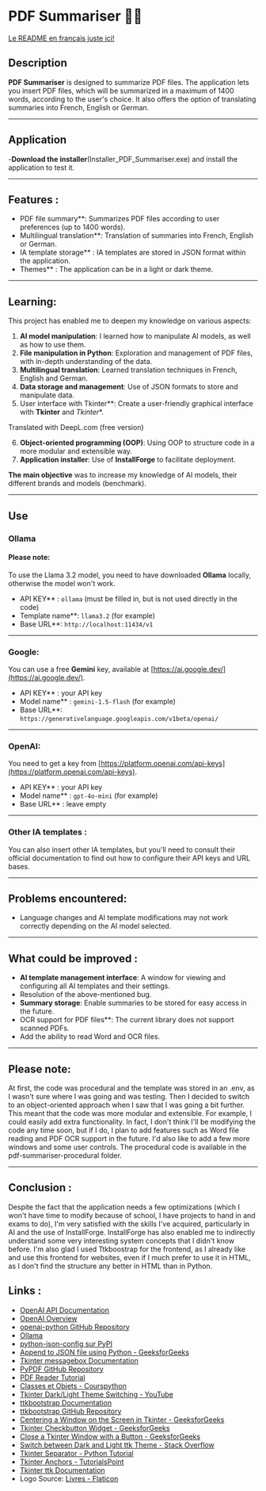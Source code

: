 # PDF Summariser  🤖📖

[Le README en français juste ici!](README.fr.md)

## Description  
**PDF Summariser** is designed to summarize PDF files. The application lets you insert PDF files, which will be summarized in a maximum of 1400 words, according to the user's choice. It also offers the option of translating summaries into French, English or German.

---

## Application

-**Download the installer**(Installer_PDF_Summariser.exe) and install the application to test it.

---

## Features :  
- PDF file summary**: Summarizes PDF files according to user preferences (up to 1400 words).  
- Multilingual translation**: Translation of summaries into French, English or German.  
- IA template storage** : IA templates are stored in JSON format within the application.  
- Themes** : The application can be in a light or dark theme.  

---

## Learning:  
This project has enabled me to deepen my knowledge on various aspects:  
1. **AI model manipulation**: I learned how to manipulate AI models, as well as how to use them.  
2. **File manipulation in Python**: Exploration and management of PDF files, with in-depth understanding of the data.  
3. **Multilingual translation**: Learned translation techniques in French, English and German.  
4. **Data storage and management**: Use of JSON formats to store and manipulate data.  
5. User interface with Tkinter**: Create a user-friendly graphical interface with **Tkinter** and *Tkinter**.

Translated with DeepL.com (free version)

6. **Object-oriented programming (OOP)**: Using OOP to structure code in a more modular and extensible way.  
7. **Application installer**: Use of **InstallForge** to facilitate deployment. 

**The main objective** was to increase my knowledge of AI models, their different brands and models (benchmark).

---

## Use

### Ollama 
#### Please note:  
To use the Llama 3.2 model, you need to have downloaded **Ollama** locally, otherwise the model won't work.  

- API KEY** : `ollama` (must be filled in, but is not used directly in the code)  
- Template name**: `llama3.2` (for example)  
- Base URL**: `http://localhost:11434/v1`

---

### Google:  
You can use a free **Gemini** key, available at [https://ai.google.dev/](https://ai.google.dev/).  
- API KEY** : your API key  
- Model name** : `gemini-1.5-flash` (for example)  
- Base URL**: `https://generativelanguage.googleapis.com/v1beta/openai/`

---

### OpenAI:  
You need to get a key from [https://platform.openai.com/api-keys](https://platform.openai.com/api-keys).
- API KEY** : your API key  
- Model name** : `gpt-4o-mini` (for example)  
- Base URL** : leave empty  

---

### Other IA templates :  
You can also insert other IA templates, but you'll need to consult their official documentation to find out how to configure their API keys and URL bases.

---

## Problems encountered:  
- Language changes and AI template modifications may not work correctly depending on the AI model selected.

---

## What could be improved :  
- **AI template management interface**: A window for viewing and configuring all AI templates and their settings.  
- Resolution of the above-mentioned bug.  
- **Summary storage**: Enable summaries to be stored for easy access in the future.  
- OCR support for PDF files**: The current library does not support scanned PDFs.  
- Add the ability to read Word and OCR files.

---
## Please note:
At first, the code was procedural and the template was stored in an .env, as I wasn't sure where I was going and was testing. Then I decided to switch to an object-oriented approach when I saw that I was going a bit further. This meant that the code was more modular and extensible. For example, I could easily add extra functionality. In fact, I don't think I'll be modifying the code any time soon, but if I do, I plan to add features such as Word file reading and PDF OCR support in the future. I'd also like to add a few more windows and some user controls.
The procedural code is available in the pdf-summariser-procedural folder.

---

## Conclusion : 
Despite the fact that the application needs a few optimizations (which I won't have time to modify because of school, I have projects to hand in and exams to do), I'm very satisfied with the skills I've acquired, particularly in AI and the use of InstallForge. InstallForge has also enabled me to indirectly understand some very interesting system concepts that I didn't know before. I'm also glad I used Ttkboostrap for the frontend, as I already like and use this frontend for websites, even if I much prefer to use it in HTML, as I don't find the structure any better in HTML than in Python.

## Links :
- [OpenAI API Documentation](https://platform.openai.com/docs/api-reference/introduction)
- [OpenAI Overview](https://platform.openai.com/docs/overview)
- [openai-python GitHub Repository](https://github.com/openai/openai-python)
- [Ollama](https://ollama.com/)
- [python-json-config sur PyPI](https://pypi.org/project/python-json-config/)
- [Append to JSON file using Python - GeeksforGeeks](https://www.geeksforgeeks.org/append-to-json-file-using-python/)
- [Tkinter messagebox Documentation](https://docs.python.org/3/library/tkinter.messagebox.html)
- [PyPDF GitHub Repository](https://github.com/py-pdf/pypdf)
- [PDF Reader Tutorial](https://pdfreader.readthedocs.io/en/latest/tutorial.html)
- [Classes et Objets - Courspython](https://courspython.com/classes-et-objets.html)
- [Tkinter Dark/Light Theme Switching - YouTube](https://www.youtube.com/watch?v=PIaccbMT6fo)
- [ttkbootstrap Documentation](https://ttkbootstrap.readthedocs.io)
- [ttkbootstrap GitHub Repository](https://github.com/israel-dryer/ttkbootstrap)
- [Centering a Window on the Screen in Tkinter - GeeksforGeeks](https://www.geeksforgeeks.org/how-to-center-a-window-on-the-screen-in-tkinter/)
- [Tkinter Checkbutton Widget - GeeksforGeeks](https://www.geeksforgeeks.org/python-tkinter-checkbutton-widget/)
- [Close a Tkinter Window with a Button - GeeksforGeeks](https://www.geeksforgeeks.org/how-to-close-a-tkinter-window-with-a-button/)
- [Switch between Dark and Light ttk Theme - Stack Overflow](https://stackoverflow.com/questions/66576662/how-to-switch-between-dark-and-light-ttk-theme)
- [Tkinter Separator - Python Tutorial](https://www.pythontutorial.net/tkinter/tkinter-separator/)
- [Tkinter Anchors - TutorialsPoint](https://www.tutorialspoint.com/python/tk_anchors.htm)
- [Tkinter ttk Documentation](https://docs.python.org/fr/3.13/library/tkinter.ttk.html)
- Logo Source: [Livres - Flaticon](https://www.flaticon.com/fr/chercher?word=livre)
